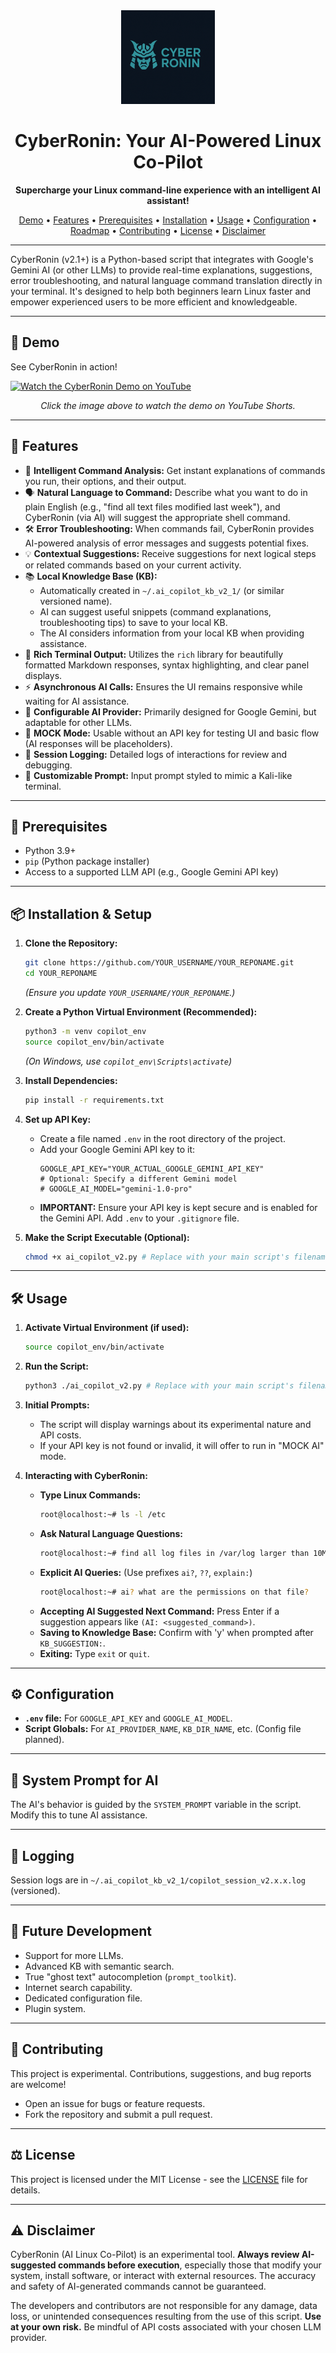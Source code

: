 <div align="center">
  <!-- Replace placeholder_logo.png with your actual logo and uncomment the line below -->
  <img src="placeholder_logo.png" alt="CyberRonin Logo" width="150"/>
  
  <h1>CyberRonin: Your AI-Powered Linux Co-Pilot</h1>
  <p>
    <strong>Supercharge your Linux command-line experience with an intelligent AI assistant!</strong>
  </p>
  <p>
    <a href="#-demo">Demo</a> •
    <a href="#features">Features</a> •
    <a href="#prerequisites">Prerequisites</a> •
    <a href="#installation--setup">Installation</a> •
    <a href="#usage">Usage</a> •
    <a href="#configuration">Configuration</a> •
    <a href="#future-development">Roadmap</a> •
    <a href="#contributing">Contributing</a> •
    <a href="#license">License</a> •
    <a href="#disclaimer">Disclaimer</a>
  </p>
  <!-- Optional Badges:
  <p>
    <img src="https://img.shields.io/badge/Python-3.9+-blue.svg" alt="Python 3.9+">
    <img src="https://img.shields.io/badge/License-MIT-green.svg" alt="License: MIT">
    <img src="https://img.shields.io/github/stars/YOUR_USERNAME/YOUR_REPONAME?style=social" alt="GitHub Stars">
  </p>
  -->
</div>

---

CyberRonin (v2.1+) is a Python-based script that integrates with Google's Gemini AI (or other LLMs) to provide real-time explanations, suggestions, error troubleshooting, and natural language command translation directly in your terminal. It's designed to help both beginners learn Linux faster and empower experienced users to be more efficient and knowledgeable.

---

## 🎥 Demo

See CyberRonin in action!

[![Watch the CyberRonin Demo on YouTube](https://img.youtube.com/vi/C1ecfb2Xyzg/hqdefault.jpg)](https://youtube.com/shorts/C1ecfb2Xyzg?si=GUOG5Sxie45Vo7UX)
<p align="center"><em>Click the image above to watch the demo on YouTube Shorts.</em></p>

---

## 🚀 Features

*   🧠 **Intelligent Command Analysis:** Get instant explanations of commands you run, their options, and their output.
*   🗣️ **Natural Language to Command:** Describe what you want to do in plain English (e.g., "find all text files modified last week"), and CyberRonin (via AI) will suggest the appropriate shell command.
*   🛠️ **Error Troubleshooting:** When commands fail, CyberRonin provides AI-powered analysis of error messages and suggests potential fixes.
*   💡 **Contextual Suggestions:** Receive suggestions for next logical steps or related commands based on your current activity.
*   📚 **Local Knowledge Base (KB):**
    *   Automatically created in `~/.ai_copilot_kb_v2_1/` (or similar versioned name).
    *   AI can suggest useful snippets (command explanations, troubleshooting tips) to save to your local KB.
    *   The AI considers information from your local KB when providing assistance.
*   💅 **Rich Terminal Output:** Utilizes the `rich` library for beautifully formatted Markdown responses, syntax highlighting, and clear panel displays.
*   ⚡ **Asynchronous AI Calls:** Ensures the UI remains responsive while waiting for AI assistance.
*   🔧 **Configurable AI Provider:** Primarily designed for Google Gemini, but adaptable for other LLMs.
*   👻 **MOCK Mode:** Usable without an API key for testing UI and basic flow (AI responses will be placeholders).
*   📜 **Session Logging:** Detailed logs of interactions for review and debugging.
*   🎨 **Customizable Prompt:** Input prompt styled to mimic a Kali-like terminal.

---

## 🧰 Prerequisites

*   Python 3.9+
*   `pip` (Python package installer)
*   Access to a supported LLM API (e.g., Google Gemini API key)

---

## 📦 Installation & Setup

1.  **Clone the Repository:**
    ```bash
    git clone https://github.com/YOUR_USERNAME/YOUR_REPONAME.git 
    cd YOUR_REPONAME
    ```
    *(Ensure you update `YOUR_USERNAME/YOUR_REPONAME`.)*

2.  **Create a Python Virtual Environment (Recommended):**
    ```bash
    python3 -m venv copilot_env
    source copilot_env/bin/activate
    ```
    *(On Windows, use `copilot_env\Scripts\activate`)*

3.  **Install Dependencies:**
    
    ```bash
    pip install -r requirements.txt 
    ```

4.  **Set up API Key:**
    *   Create a file named `.env` in the root directory of the project.
    *   Add your Google Gemini API key to it:
        ```env
        GOOGLE_API_KEY="YOUR_ACTUAL_GOOGLE_GEMINI_API_KEY"
        # Optional: Specify a different Gemini model
        # GOOGLE_AI_MODEL="gemini-1.0-pro"
        ```
    *   **IMPORTANT:** Ensure your API key is kept secure and is enabled for the Gemini API. Add `.env` to your `.gitignore` file.

5.  **Make the Script Executable (Optional):**
    ```bash
    chmod +x ai_copilot_v2.py # Replace with your main script's filename
    ```

---

## 🛠️ Usage

1.  **Activate Virtual Environment (if used):**
    ```bash
    source copilot_env/bin/activate
    ```

2.  **Run the Script:**
    ```bash
    python3 ./ai_copilot_v2.py # Replace with your main script's filename
    ```

3.  **Initial Prompts:**
    *   The script will display warnings about its experimental nature and API costs.
    *   If your API key is not found or invalid, it will offer to run in "MOCK AI" mode.

4.  **Interacting with CyberRonin:**
    *   **Type Linux Commands:**
        ```bash
        root@localhost:~# ls -l /etc
        ```
    *   **Ask Natural Language Questions:**
        ```bash
        root@localhost:~# find all log files in /var/log larger than 10MB
        ```
    *   **Explicit AI Queries:** (Use prefixes `ai?`, `??`, `explain:`)
        ```bash
        root@localhost:~# ai? what are the permissions on that file?
        ```
    *   **Accepting AI Suggested Next Command:** Press Enter if a suggestion appears like `(AI: <suggested_command>)`.
    *   **Saving to Knowledge Base:** Confirm with 'y' when prompted after `KB_SUGGESTION:`.
    *   **Exiting:** Type `exit` or `quit`.

---

## ⚙️ Configuration

*   **`.env` file:** For `GOOGLE_API_KEY` and `GOOGLE_AI_MODEL`.
*   **Script Globals:** For `AI_PROVIDER_NAME`, `KB_DIR_NAME`, etc. (Config file planned).

---

## 🧠 System Prompt for AI

The AI's behavior is guided by the `SYSTEM_PROMPT` variable in the script. Modify this to tune AI assistance.

---

## 📝 Logging

Session logs are in `~/.ai_copilot_kb_v2_1/copilot_session_v2.x.x.log` (versioned).

---

## 🔮 Future Development

*   Support for more LLMs.
*   Advanced KB with semantic search.
*   True "ghost text" autocompletion (`prompt_toolkit`).
*   Internet search capability.
*   Dedicated configuration file.
*   Plugin system.

---

## 🤝 Contributing

This project is experimental. Contributions, suggestions, and bug reports are welcome!
*   Open an issue for bugs or feature requests.
*   Fork the repository and submit a pull request.

---

## ⚖️ License

This project is licensed under the MIT License - see the [LICENSE](LICENSE) file for details.

---

## ⚠️ Disclaimer

CyberRonin (AI Linux Co-Pilot) is an experimental tool. **Always review AI-suggested commands before execution**, especially those that modify your system, install software, or interact with external resources. The accuracy and safety of AI-generated commands cannot be guaranteed.

The developers and contributors are not responsible for any damage, data loss, or unintended consequences resulting from the use of this script. **Use at your own risk.** Be mindful of API costs associated with your chosen LLM provider.
